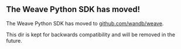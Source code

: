 ## The Weave Python SDK has moved!

The Weave Python SDK has moved to [github.com/wandb/weave](https://github.com/wandb/weave/tree/master/sdks/python).

This dir is kept for backwards compatibility and will be removed in the future.
